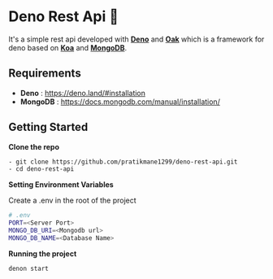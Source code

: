# Deno Rest Api 🦕
It's a simple rest api developed with [**Deno**](https://deno.land/) and [**Oak**](https://github.com/oakserver/oak) which is a framework
for deno based on [**Koa**](https://github.com/koajs/koa) and [**MongoDB**](https://www.mongodb.com/).

## Requirements
- **Deno** : https://deno.land/#installation
- **MongoDB** : https://docs.mongodb.com/manual/installation/

## Getting Started

**Clone the repo**
```bash
- git clone https://github.com/pratikmane1299/deno-rest-api.git
- cd deno-rest-api
```

**Setting Environment Variables**

Create a .env in the root of the project

```sh
# .env
PORT=<Server Port>
MONGO_DB_URI=<Mongodb url>
MONGO_DB_NAME=<Database Name>
```

**Running the project**
```bash
denon start
```
